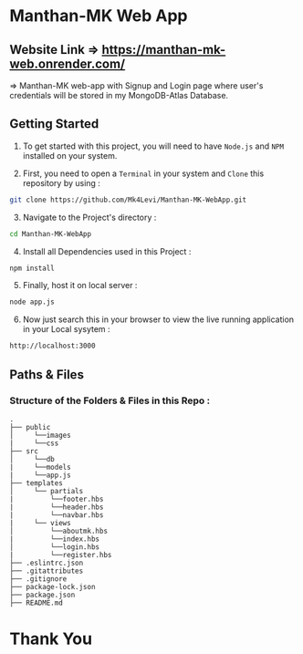 # Manthan-MK Web App
## Website Link => https://manthan-mk-web.onrender.com/
 => Manthan-MK web-app with Signup and Login page where user's credentials will be stored in my MongoDB-Atlas Database.

<h2>Getting Started</h2>

1. To get started with this project, you will need to have `Node.js` and `NPM` installed on your system.

2. First, you need to open a `Terminal` in your system and `Clone` this repository by using :

```bash
git clone https://github.com/Mk4Levi/Manthan-MK-WebApp.git
```

3. Navigate to the Project's directory :

```bash
cd Manthan-MK-WebApp
```

4. Install all Dependencies used in this Project :

```bash
npm install
```

5. Finally, host it on local server :

```bash
node app.js
```

6. Now just search this in your browser to view the live running application in your Local sysytem :

```bash
http://localhost:3000
```

<h2>Paths & Files</h2>

### Structure of the Folders & Files in this Repo :

```text
.
├── public
│     └──images
|     └──css
├── src
│     └──db
|     └──models
|     └──app.js
├── templates
│     └── partials
|         └──footer.hbs
|         └──header.hbs
|         └──navbar.hbs
|     └── views
│         └──aboutmk.hbs
|         └──index.hbs
│         └──login.hbs
|         └──register.hbs
├── .eslintrc.json
├── .gitattributes
├── .gitignore
├── package-lock.json
├── package.json
├── README.md
```

# Thank You


